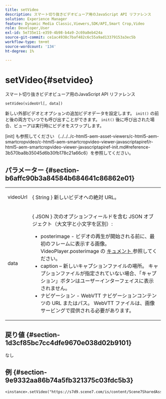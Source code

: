 ```yaml
---
title: setVideo
description: スマート切り抜きビデオビューア用のJavaScript API リファレンス
solution: Experience Manager
feature: Dynamic Media Classic,Viewers,SDK/API,Smart Crop,Video
role: Developer,User
exl-id: 5e735e11-e359-4b98-b4a9-2c69a8eb424a
source-git-commit: ce1ac4938c7baf482c6c55a9ad13379153a3ec5b
workflow-type: tm+mt
source-wordcount: '134'
ht-degree: 1%

---
```


# setVideo{#setvideo}

スマート切り抜きビデオビューア用のJavaScript API リファレンス

`setVideo(videoUrl[, data])`

新しい外部ビデオとオプションの追加ビデオデータを設定します。 `init()` の前と後の両方でいつでも呼び出すことができます。 `init()` 後に呼び出された場合、ビューアは実行時にビデオをスワップします。

[init] も参照してください
（../../../c-html5-aem-asset-viewers/c-html5-aem-smartcropvideo/c-html5-aem-smartcropvideo-viewer-javascriptapiref/r-html5-aem-smartcropvideo-viewer-javascriptapiref-init.md#reference-3b570ba8b35045d6b30fb178c21a66c6）を参照してください。

## パラメーター {#section-b6affc90b3a84584b684641c86862e01}

<table id="table_896DFF34A68A403DB93A6D597461A573"> 
 <tbody> 
  <tr> 
   <td colname="col1"> <p> <span class="codeph"> videoUrl </span> </p> </td> 
   <td colname="col2"> <p>{ <span class="codeph"> String </span>} 新しいビデオへの絶対 URL。 </p> </td> 
  </tr> 
  <tr> 
   <td colname="col1"> <p> <span class="codeph"> data </span> </p> </td> 
   <td colname="col2"> <p>{ <span class="codeph"> JSON </span>} 次のオプションフィールドを含む JSON オブジェクト（大文字と小文字を区別）: </p> <p> 
     <ul id="ul_26121393BC7145FF8A43C05ACCBEFF36"> 
      <li id="li_DA50E073F3D4460CBC34243A2CBCC895"> <span class="codeph"> posterimage </span> - ビデオの再生が開始される前に、最初のフレームに表示する画像。 VideoPlayer.posterimage の <a href="../../../c-html5-s7-aem-asset-viewers/c-html5-video-reference/c-html5-video-cmdref/r-html5-video-viewer-conf-attrib-videoplayer-posterimage.md#reference-9739abeeb9f64c02b5d2f7a0d1706103" format="dita" scope="local"> キュメント </a> 参照してください。 </li> 
      <li id="li_4659E82D38EB4438AAA04FDEAF21B087"> <span class="codeph"> caption </span> – 新しいキャプションファイルの場所。 キャプションファイルが指定されていない場合、「キャプション」ボタンはユーザーインターフェイスに表示されません。 </li> 
      <li id="li_A43A1BAB6B0F4A7981F71408F08F07D1"> <span class="codeph"> ナビゲーション </span> - WebVTT ナビゲーションコンテンツの URL またはパス。 WebVTT ファイルは、画像サービングで提供される必要があります。 </li> 
     </ul> </p> </td> 
  </tr> 
 </tbody> 
</table>

## 戻り値 {#section-1d3cf85bc7cc4dfe9670e038d02b9101}

なし


## 例 {#section-9e9332aa86b74a5fb321375c03fdc5b3}

```
<instance>.setVideo("https://s7d9.scene7.com/is/content/Scene7SharedAssets/Glacier_Climber_MP4")
```

